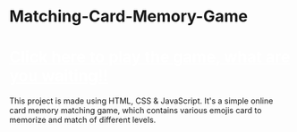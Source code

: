# Matching-Card-Memory-Game
# <a href="https://mohammadsidani.github.io/Matching-Card-Memory-Game/" style="color:#FFFFFF"  rel="nofollow"> Click here to play the game, what are you waiting!!</a>
This project is made using HTML, CSS & JavaScript.
It's a simple online card memory matching game, which contains various emojis card to memorize and match of different levels.
